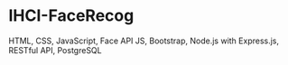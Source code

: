 # IHCI-FaceRecog

HTML, CSS, JavaScript, Face API JS, Bootstrap,
Node.js with Express.js, RESTful API, PostgreSQL
